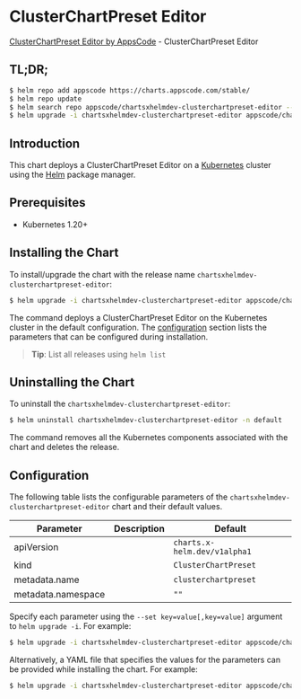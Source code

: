 # ClusterChartPreset Editor

[ClusterChartPreset Editor by AppsCode](https://appscode.com) - ClusterChartPreset Editor

## TL;DR;

```bash
$ helm repo add appscode https://charts.appscode.com/stable/
$ helm repo update
$ helm search repo appscode/chartsxhelmdev-clusterchartpreset-editor --version=v0.14.0
$ helm upgrade -i chartsxhelmdev-clusterchartpreset-editor appscode/chartsxhelmdev-clusterchartpreset-editor -n default --create-namespace --version=v0.14.0
```

## Introduction

This chart deploys a ClusterChartPreset Editor on a [Kubernetes](http://kubernetes.io) cluster using the [Helm](https://helm.sh) package manager.

## Prerequisites

- Kubernetes 1.20+

## Installing the Chart

To install/upgrade the chart with the release name `chartsxhelmdev-clusterchartpreset-editor`:

```bash
$ helm upgrade -i chartsxhelmdev-clusterchartpreset-editor appscode/chartsxhelmdev-clusterchartpreset-editor -n default --create-namespace --version=v0.14.0
```

The command deploys a ClusterChartPreset Editor on the Kubernetes cluster in the default configuration. The [configuration](#configuration) section lists the parameters that can be configured during installation.

> **Tip**: List all releases using `helm list`

## Uninstalling the Chart

To uninstall the `chartsxhelmdev-clusterchartpreset-editor`:

```bash
$ helm uninstall chartsxhelmdev-clusterchartpreset-editor -n default
```

The command removes all the Kubernetes components associated with the chart and deletes the release.

## Configuration

The following table lists the configurable parameters of the `chartsxhelmdev-clusterchartpreset-editor` chart and their default values.

|     Parameter      | Description |                 Default                 |
|--------------------|-------------|-----------------------------------------|
| apiVersion         |             | <code>charts.x-helm.dev/v1alpha1</code> |
| kind               |             | <code>ClusterChartPreset</code>         |
| metadata.name      |             | <code>clusterchartpreset</code>         |
| metadata.namespace |             | <code>""</code>                         |


Specify each parameter using the `--set key=value[,key=value]` argument to `helm upgrade -i`. For example:

```bash
$ helm upgrade -i chartsxhelmdev-clusterchartpreset-editor appscode/chartsxhelmdev-clusterchartpreset-editor -n default --create-namespace --version=v0.14.0 --set apiVersion=charts.x-helm.dev/v1alpha1
```

Alternatively, a YAML file that specifies the values for the parameters can be provided while
installing the chart. For example:

```bash
$ helm upgrade -i chartsxhelmdev-clusterchartpreset-editor appscode/chartsxhelmdev-clusterchartpreset-editor -n default --create-namespace --version=v0.14.0 --values values.yaml
```
